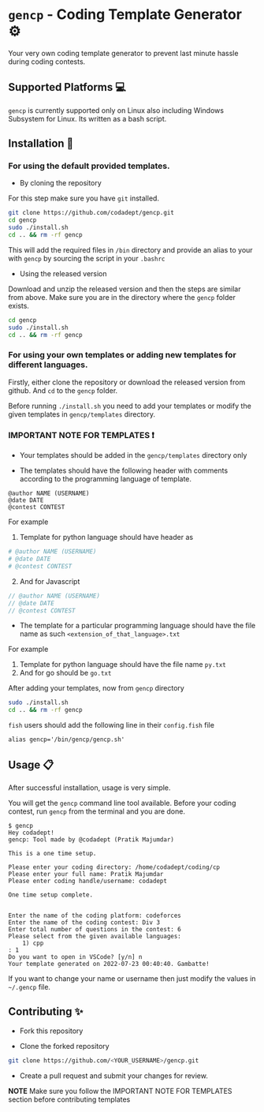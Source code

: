 # `gencp` -  Coding Template Generator ⚙

Your very own coding template generator to prevent last minute hassle during coding contests.

## Supported Platforms 💻

`gencp` is currently supported only on Linux also including Windows Subsystem for Linux. Its written as a bash script.

## Installation 💾

### For using the default provided templates.

- By cloning the repository

For this step make sure you have `git` installed.

```bash
git clone https://github.com/codadept/gencp.git
cd gencp
sudo ./install.sh
cd .. && rm -rf gencp
```

This will add the required files in `/bin` directory and provide an alias to your with `gencp` by sourcing the script in your `.bashrc`

- Using the released version

Download and unzip the released version and then the steps are similar from above. Make sure you are in the directory where the `gencp` folder exists.

```bash
cd gencp
sudo ./install.sh
cd .. && rm -rf gencp
```

### For using your own templates or adding new templates for different languages.

Firstly, either clone the repository or download the released version from github. And `cd` to the `gencp` folder.


Before running `./install.sh` you need to add your templates or modify the given templates in `gencp/templates` directory.


### **IMPORTANT NOTE FOR TEMPLATES** ❗

- Your templates should be added in the `gencp/templates` directory only

- The templates should have the following header with comments according to the programming language of template.

```
@author NAME (USERNAME)
@date DATE
@contest CONTEST
```

For example

1) Template for python language should have header as

```py
# @author NAME (USERNAME)
# @date DATE
# @contest CONTEST
```

2) And for Javascript

```js 
// @author NAME (USERNAME)
// @date DATE
// @contest CONTEST
```

- The template for a particular programming language should have the file name as such
      `<extension_of_that_language>.txt`

For example

1) Template for python language should have the file name
      `py.txt`
2) And for go should be 
      `go.txt`

After adding your templates, now from `gencp` directory

```bash
sudo ./install.sh
cd .. && rm -rf gencp
```

`fish` users should add the following line in their `config.fish` file

```fish
alias gencp='/bin/gencp/gencp.sh'
```

## Usage 📋

After successful installation, usage is very simple. 

You will get the `gencp` command line tool available. Before your coding contest, run `gencp` from the terminal and you are done. 

```
$ gencp
Hey codadept! 
gencp: Tool made by @codadept (Pratik Majumdar)

This is a one time setup.

Please enter your coding directory: /home/codadept/coding/cp
Please enter your full name: Pratik Majumdar
Please enter coding handle/username: codadept

One time setup complete.


Enter the name of the coding platform: codeforces
Enter the name of the coding contest: Div 3
Enter total number of questions in the contest: 6
Please select from the given available languages:
	1) cpp
: 1
Do you want to open in VSCode? [y/n] n
Your template generated on 2022-07-23 00:40:40. Gambatte!
```

If you want to change your name or username then just modify the values in `~/.gencp` file.

## Contributing ✨

- Fork this repository

- Clone the forked repository

```bash
git clone https://github.com/<YOUR_USERNAME>/gencp.git
```

- Create a pull request and submit your changes for review. 

**NOTE** Make sure you follow the IMPORTANT NOTE FOR TEMPLATES section before contributing templates